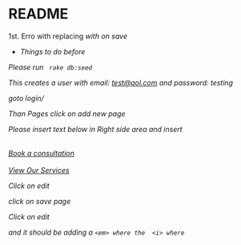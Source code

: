 # README

1st. Erro with replacing <i> with <em> on save

* Things to do before

Please run ``` rake db:seed```

This creates a user with email: test@aol.com and password: testing

goto login/

Than Pages click on add new page

Please insert text below in Right side area and insert

<p><a class="btn green no-border" href="/book-a-consultation"><br>Book a consultation<br><i class="ion-arrow-right-c"></i></a><a class="btn btn--white btn--transparent" href="/bundled-services"><br><span class="btn__text">View Our Services<br></span></a></p>

Click on edit

click on save page

Click on edit

and it should be adding a ```<em> where the  <i> where```

